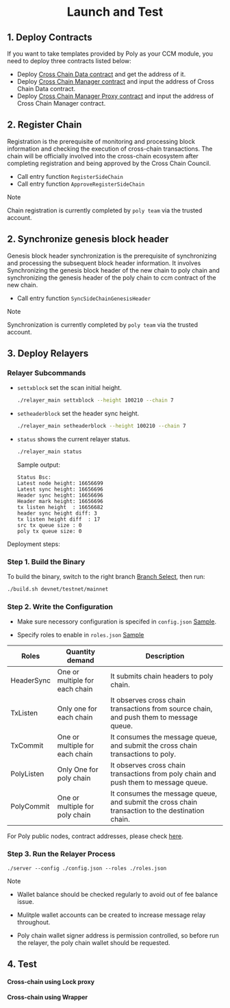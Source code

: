 <h1 align="center">Launch and Test</h1>



<div align=center></div>

## 1. Deploy Contracts

If you want to take templates provided by Poly as your CCM module, you need to deploy three contracts listed below:
- Deploy [Cross Chain Data contract](https://github.com/polynetwork/eth-contracts/blob/master/contracts/core/cross_chain_manager/data/EthCrossChainData.sol) and get the address of it.
- Deploy [Cross Chain Manager contract](https://github.com/polynetwork/eth-contracts/blob/master/contracts/core/cross_chain_manager/logic/EthCrossChainManager.sol) and input the address of Cross Chain Data contract.
- Deploy [Cross Chain Manager Proxy contract](https://github.com/polynetwork/eth-contracts/blob/master/contracts/core/cross_chain_manager/upgrade/EthCrossChainManagerProxy.sol) and input the address of Cross Chain Manager contract.

## 2. Register Chain
Registration is the prerequisite of monitoring and processing block information and checking the execution of cross-chain transactions. The chain will be officially involved into the cross-chain ecosystem after completing registration and being approved by the Cross Chain Council.
- Call entry function `RegisterSideChain`
- Call entry function `ApproveRegisterSideChain`

> [!NOTE]
> Chain registration is currently completed by `poly team`  via the trusted account.

## 2. Synchronize genesis block header
Genesis block header synchronization is the prerequisite of synchronizing and processing the subsequent block header information. It involves Synchronizing the genesis block header of the new chain to poly chain and synchronizing the genesis header of the poly chain to ccm contract of the new chain.
- Call entry function `SyncSideChainGenesisHeader` 

> [!NOTE]
> Synchronization is currently completed by `poly team`  via the trusted account.


## 3. Deploy Relayers

### Relayer Subcommands

- `settxblock` set the scan initial height.
  ```bash
  ./relayer_main settxblock --height 100210 --chain 7
  ```
- `setheaderblock` set the header sync height.
  ```bash
  ./relayer_main setheaderblock --height 100210 --chain 7
  ```
- `status` shows the current relayer status.
  ```bash
  ./relayer_main status
  ```
  Sample output:
  ```
  Status Bsc:
  Latest node height: 16656699
  Latest sync height: 16656696
  Header sync height: 16656696
  Header mark height: 16656696
  tx listen height  : 16656682
  header sync height diff: 3
  tx listen height diff  : 17
  src tx queue size : 0
  poly tx queue size: 0
  ```

Deployment steps:

### Step 1. Build the Binary

To build the binary, switch to the right branch [Branch Select](https://github.com/polynetwork/poly-relayer/blob/main/README.md#supported-chains), then run:


```bash
./build.sh devnet/testnet/mainnet
```


### Step 2. Write the Configuration

* Make sure necessory configuration is specifed in `config.json` [Sample](https://github.com/polynetwork/poly-relayer/blob/main/config.sample.json).

* Specify roles to enable in `roles.json` [Sample](https://github.com/polynetwork/poly-relayer/blob/main/roles.sample.json)


| Roles      | Quantity demand                | Description                             |
| ---------- | ------------------------------ | --------------------------------------- |
| HeaderSync | One or multiple for each chain | It submits chain headers to poly chain. |
| TxListen | Only one for each chain        | It observes cross chain transactions from source chain, and push them to message queue. |
| TxCommit | One or multiple for each chain | It consumes the message queue, and submit the cross chain transactions to poly. |
| PolyListen | Only One for poly chain        | It observes cross chain transactions from poly chain and push them to message queue. |
| PolyCommit | One or multiple for poly chain | It consumes the message queue, and submit the cross chain transaction to the destination chain. |

For Poly public nodes, contract addresses, please check [here](Core_Smart_Contract/Contract/MainNet.md).

### Step 3. Run the Relayer Process

```
./server --config ./config.json --roles ./roles.json
```

> [!Note]
> - Wallet balance should be checked regularly to avoid out of fee balance issue.
> 
> - Mulitple wallet accounts can be created to increase message relay throughout.
> 
> - Poly chain wallet signer address is permission controlled, so before run the relayer, the poly chain wallet should be requested.



## 4. Test

#### Cross-chain using Lock proxy

#### Cross-chain using Wrapper

